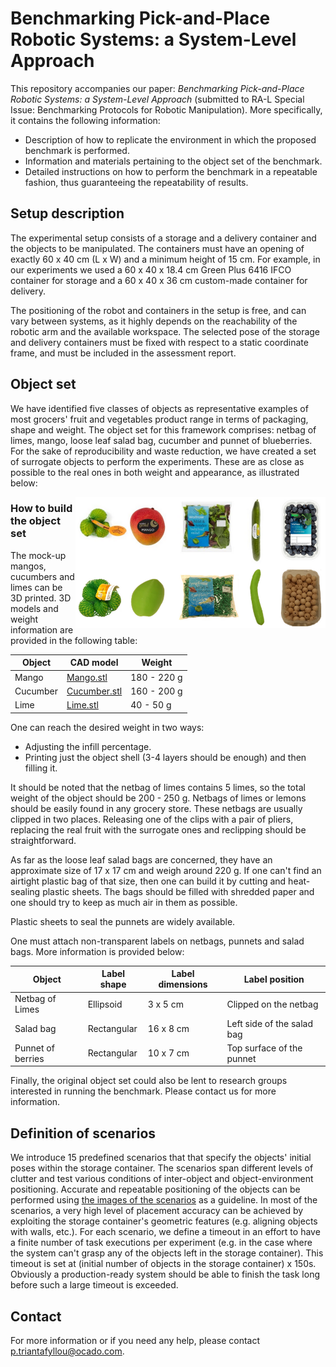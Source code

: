 # Benchmarking Pick-and-Place Robotic Systems: a System-Level Approach

This repository accompanies our paper: *Benchmarking Pick-and-Place Robotic Systems: a System-Level Approach* (submitted to RA-L Special Issue: Benchmarking Protocols for Robotic Manipulation). More specifically, it contains the following information:

* Description of how to replicate the environment in which the proposed benchmark is performed.
* Information and materials pertaining to the object set of the benchmark.
* Detailed instructions on how to perform the benchmark in a repeatable fashion, thus guaranteeing the repeatability of results.

## Setup description

The experimental setup consists of a storage and a delivery container and the objects to be manipulated. The containers must have an opening of exactly 60 x 40 cm (L x W) and a minimum height of 15 cm. For example, in our experiments we used a 60 x  40 x 18.4 cm Green Plus 6416 IFCO container for storage and a 60 x 40 x 36 cm custom-made container for delivery.

The positioning of the robot and containers in the setup is free, and can vary between systems, as it highly depends on the reachability of the robotic arm and the available workspace. The selected pose of the storage and delivery containers must be fixed with respect to a static coordinate frame, and must be included in the assessment report.

## Object set

We have identified five classes of objects as representative examples of most grocers' fruit and vegetables product range in terms of packaging, shape and weight.
The object set for this framework comprises: netbag of limes, mango, loose leaf salad bag, cucumber and punnet of blueberries. For the sake of reproducibility and waste reduction, we have created a set 
of surrogate objects to perform the experiments. These are as close as possible to the real ones in both weight and appearance, as illustrated below:

<img src="images/all_fake_and_real_skus.png" width="400" align="right">

### How to build the object set

The mock-up mangos, cucumbers and limes can be 3D printed. 3D models and weight information are provided in the following table:

| Object  | CAD model | Weight |
| ------------- | ------------- | ------------- |
| Mango  | [Mango.stl](cad_files/Mango.stl)  | 180 - 220 g |
| Cucumber  | [Cucumber.stl](cad_files/Cucumber.stl)  | 160 - 200 g |
| Lime  | [Lime.stl](cad_files/Lime.stl)  | 40 - 50 g |

One can reach the desired weight in two ways:

* Adjusting the infill percentage.
* Printing just the object shell (3-4 layers should be enough) and then filling it.

It should be noted that the netbag of limes contains 5 limes, so the total weight of the object should be 200 - 250 g. Netbags of limes or lemons should be easily found in any grocery store. These
netbags are usually clipped in two places. Releasing one of the clips with a pair of pliers, replacing the real fruit with the surrogate ones and reclipping should be straightforward.

As far as the loose leaf salad bags are concerned, they have an approximate size of 17 x 17 cm and weigh around 220 g. If one can't find an airtight plastic bag of that size, then one can build it
by cutting and heat-sealing plastic sheets. The bags should be filled with shredded paper and one should try to keep as much air in them as possible.

Plastic sheets to seal the punnets are widely available.

One must attach non-transparent labels on netbags, punnets and salad bags. More information is provided below:

| Object | Label shape | Label dimensions | Label position |
| ------------- | ------------- | ------------- |------------- |
| Netbag of Limes | Ellipsoid | 3 x 5 cm | Clipped on the netbag |
| Salad bag | Rectangular | 16 x 8 cm | Left side of the salad bag |
| Punnet of berries | Rectangular | 10 x 7 cm | Top surface of the punnet|

Finally, the original object set could also be lent to research groups interested in running the benchmark. Please contact us for more information.

## Definition of scenarios

We introduce 15 predefined scenarios that that specify the objects' initial poses within the storage container.
The scenarios span different levels of clutter and test various conditions of inter-object and object-environment positioning. Accurate and repeatable positioning of the objects can be performed using [the images of the scenarios](images/Scenario_images/scenarios.png) as a guideline.
In most of the scenarios, a very high level of placement accuracy can be achieved by exploiting the storage container's geometric features (e.g. aligning objects with walls, etc.). For each scenario, we define a timeout in an effort to have a finite number of task executions per experiment (e.g. in the case where the system can't grasp any of the objects left in the 
storage container). This timeout is set at (initial number of objects in the storage container) x 150s. Obviously a production-ready system should be able to finish the task long before such a large timeout is exceeded.

## Contact

For more information or if you need any help, please contact [p.triantafyllou@ocado.com](mailto:p.triantafyllou@ocado.com).
